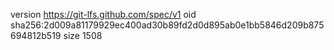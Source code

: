 version https://git-lfs.github.com/spec/v1
oid sha256:2d009a81179929ec400ad30b89fd2d0d895ab0e1bb5846d209b875694812b519
size 1508

